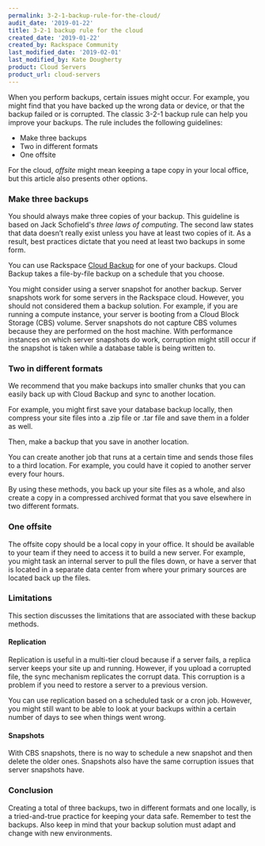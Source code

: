 ```yaml
---
permalink: 3-2-1-backup-rule-for-the-cloud/
audit_date: '2019-01-22'
title: 3-2-1 backup rule for the cloud
created_date: '2019-01-22'
created_by: Rackspace Community
last_modified_date: '2019-02-01'
last_modified_by: Kate Dougherty
product: Cloud Servers
product_url: cloud-servers
---
```


When you perform backups, certain issues might occur. For example, you might
find that you have backed up the wrong data or device, or that the backup
failed or is corrupted. The classic 3-2-1 backup rule can help you improve
your backups. The rule includes the following guidelines:

- Make three backups
- Two in different formats
- One offsite

For the cloud, _offsite_ might mean keeping a tape copy in your local office,
but this article also presents other options.

### Make three backups

You should always make three copies of your backup. This guideline is based on
Jack Schofield's _three laws of computing_. The second law states that data
doesn’t really exist unless you have at least two copies of it. As a result,
best practices dictate that you need at least two backups in some form.

You can use Rackspace [Cloud
Backup](https://www.rackspace.com/en-us/cloud/backup) for one of your backups.
Cloud Backup takes a file-by-file backup on a schedule that you choose.

You might consider using a server snapshot for another backup. Server
snapshots work for some servers in the Rackspace cloud. However, you should
not considered them a backup solution. For example, if you are running a
compute instance, your server is booting from a Cloud Block Storage (CBS)
volume. Server snapshots do not capture CBS volumes because they are performed
on the host machine. With performance instances on which server snapshots do
work, corruption might still occur if the snapshot is taken while a database
table is being written to.

### Two in different formats

We recommend that you make backups into smaller chunks that you can easily
back up with Cloud Backup and sync to another location.

For example, you might first save your database backup locally, then compress
your site files into a .zip file or .tar file and save them in a folder as
well.

Then, make a backup that you save in another location.

You can create another job that runs at a certain time and sends those files
to a third location. For example, you could have it copied to another server
every four hours.

By using these methods, you back up your site files as a whole, and also create
a copy in a compressed archived format that you save elsewhere in two different
formats.

### One offsite

The offsite copy should be a local copy in your office. It should be available
to your team if they need to access it to build a new server. For example, you
might task an internal server to pull the files down, or have a server that is
located in a separate data center from where your primary sources are located
back up the files.

### Limitations

This section discusses the limitations that are associated with these backup
methods.

#### Replication

Replication is useful in a multi-tier cloud because if a server fails, a
replica server keeps your site up and running. However, if you upload a
corrupted file, the sync mechanism replicates the corrupt data. This
corruption is a problem if you need to restore a server to a previous version.

You can use replication based on a scheduled task or a cron job. However, you
might still want to be able to look at your backups within a certain number of
days to see when things went wrong.

#### Snapshots

With CBS snapshots, there is no way to schedule a new snapshot and then delete
the older ones. Snapshots also have the same corruption issues that server
snapshots have.

### Conclusion

Creating a total of three backups, two in different formats and one locally,
is a tried-and-true practice for keeping your data safe. Remember to test the
backups. Also keep in mind that your backup solution must adapt and change
with new environments.
